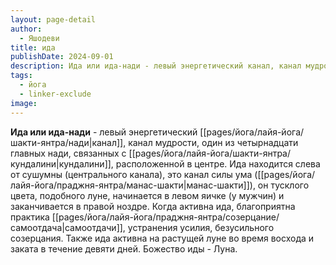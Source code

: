 ```yaml
---
layout: page-detail
author:
  - Яшодеви
title: ида
publishDate: 2024-09-01
description: Ида или ида-нади - левый энергетический канал, канал мудрости, один из четырнадцати главных нади, связанных с кундалини, расположенной в центре. Ида находится слева от сушумны (центрального канала)
tags:
  - йога
  - linker-exclude
image:
---
```

**Ида или ида-нади** - левый энергетический [[pages/йога/лайя-йога/шакти-янтра/нади|канал]], канал мудрости, один из четырнадцати главных нади, связанных с [[pages/йога/лайя-йога/шакти-янтра/кундалини|кундалини]], расположенной в центре. Ида находится слева от сушумны (центрального канала), это канал силы ума ([[pages/йога/лайя-йога/праджня-янтра/манас-шакти|манас-шакти]]), он тусклого цвета, подобного луне, начинается в левом яичке (у мужчин) и заканчивается в правой ноздре. Когда активна ида, благоприятна практика [[pages/йога/лайя-йога/праджня-янтра/созерцание/самоотдача|самоотдачи]], устранения усилия, безусильного созерцания. Также ида активна на растущей луне во время восхода и заката в течение девяти дней. Божество иды - Луна.

